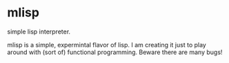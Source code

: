 # mlisp
simple lisp interpreter.

mlisp is a simple, expermintal flavor of lisp.
I am creating it just to play around with (sort of)
functional programming. Beware there are many bugs!

